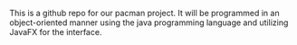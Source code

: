 This is a github repo for our pacman project. It will be programmed in an object-oriented manner using the java programming language and utilizing JavaFX for the interface.
